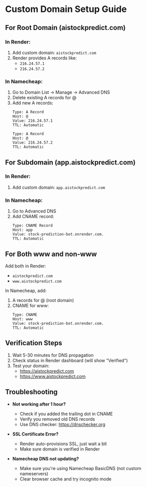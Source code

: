 # Custom Domain Setup Guide

## For Root Domain (aistockpredict.com)

### In Render:
1. Add custom domain: `aistockpredict.com`
2. Render provides A records like:
   - `216.24.57.1`
   - `216.24.57.2`

### In Namecheap:
1. Go to Domain List → Manage → Advanced DNS
2. Delete existing A records for @ 
3. Add new A records:
   ```
   Type: A Record
   Host: @
   Value: 216.24.57.1
   TTL: Automatic
   
   Type: A Record  
   Host: @
   Value: 216.24.57.2
   TTL: Automatic
   ```

## For Subdomain (app.aistockpredict.com)

### In Render:
1. Add custom domain: `app.aistockpredict.com`

### In Namecheap:
1. Go to Advanced DNS
2. Add CNAME record:
   ```
   Type: CNAME Record
   Host: app
   Value: stock-prediction-bot.onrender.com.
   TTL: Automatic
   ```

## For Both www and non-www

Add both in Render:
- `aistockpredict.com`
- `www.aistockpredict.com`

In Namecheap, add:
1. A records for @ (root domain)
2. CNAME for www:
   ```
   Type: CNAME
   Host: www
   Value: stock-prediction-bot.onrender.com.
   TTL: Automatic
   ```

## Verification Steps

1. Wait 5-30 minutes for DNS propagation
2. Check status in Render dashboard (will show "Verified")
3. Test your domain:
   - https://aistockpredict.com
   - https://www.aistockpredict.com

## Troubleshooting

- **Not working after 1 hour?** 
  - Check if you added the trailing dot in CNAME
  - Verify you removed old DNS records
  - Use DNS checker: https://dnschecker.org

- **SSL Certificate Error?**
  - Render auto-provisions SSL, just wait a bit
  - Make sure domain is verified in Render

- **Namecheap DNS not updating?**
  - Make sure you're using Namecheap BasicDNS (not custom nameservers)
  - Clear browser cache and try incognito mode